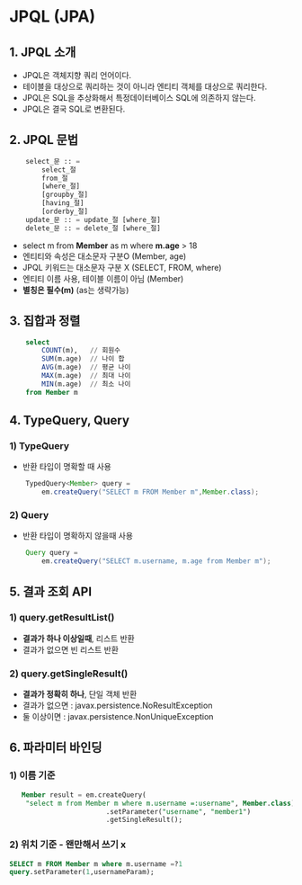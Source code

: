 # JPQL (JPA)

## 1. JPQL 소개

- JPQL은 객체지향 쿼리 언어이다.
- 테이블을 대상으로 쿼리하는 것이 아니라 엔티티 객체를 대상으로 쿼리한다.
- JPQL은 SQL을 추상화해서 특정데이터베이스 SQL에 의존하지 않는다.
- JPQL은 결국 SQL로 변환된다.

## 2. JPQL 문법

```sql
    select_문 :: =
        select_절
        from_절
        [where_절]
        [groupby_절]
        [having_절]
        [orderby_절]
    update_문 :: = update_절 [where_절]
    delete_문 :: = delete_절 [where_절]
```

- select m from **Member** as m where **m.age** > 18
- 엔티티와 속성은 대소문자 구분O (Member, age)
- JPQL 키워드는 대소문자 구분 X (SELECT, FROM, where)
- 엔티티 이름 사용, 테이블 이름이 아님 (Member)
- **별칭은 필수(m)** (as는 생략가능)

## 3. 집합과 정렬

```sql
    select
        COUNT(m),   // 회원수
        SUM(m.age)  // 나이 합
        AVG(m.age)  // 평균 나이
        MAX(m.age)  // 최대 나이
        MIN(m.age)  // 최소 나이
    from Member m
```

## 4. TypeQuery, Query

### 1) TypeQuery

- 반환 타입이 명확할 때 사용

```java
    TypedQuery<Member> query =
        em.createQuery("SELECT m FROM Member m",Member.class);
```

### 2) Query

- 반환 타입이 명확하지 않을때 사용

```java
    Query query =
        em.createQuery("SELECT m.username, m.age from Member m");
```

## 5. 결과 조회 API

### 1) query.getResultList()

- **결과가 하나 이상일때**, 리스트 반환
- 결과가 없으면 빈 리스트 반환

### 2) query.getSingleResult()

- **결과가 정확히 하나**, 단일 객체 반환
- 결과가 없으면 : javax.persistence.NoResultException
- 둘 이상이면 : javax.persistence.NonUniqueException

## 6. 파라미터 바인딩

### 1) 이름 기준

```sql
   Member result = em.createQuery(
    "select m from Member m where m.username =:username", Member.class)
                        .setParameter("username", "member1")
                        .getSingleResult();
```

### 2) 위치 기준 - 왠만해서 쓰기 x

```sql
SELECT m FROM Member m where m.username =?1
query.setParameter(1,usernameParam);
```


